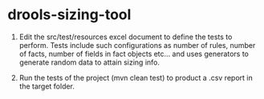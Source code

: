 # drools-sizing-tool



1) Edit the src/test/resources excel document to define the tests to perform. Tests include such configurations as number of rules, number of facts, number of fields in fact objects etc... and uses generators to generate random data to attain sizing info.

2) Run the tests of the project (mvn clean test) to product a .csv report in the target folder.